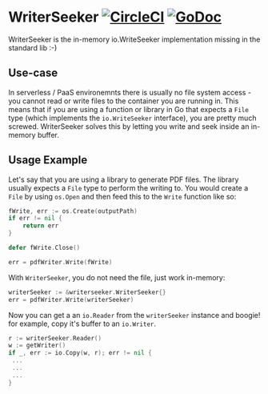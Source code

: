 # WriterSeeker [![CircleCI](https://circleci.com/gh/orcaman/writerseeker.svg?style=svg)](https://circleci.com/gh/orcaman/writerseeker) [![GoDoc](https://godoc.org/github.com/orcaman/writerseeker?status.svg)](https://godoc.org/github.com/orcaman/writerseeker)

WriterSeeker is the in-memory io.WriteSeeker implementation missing in the standard lib :-)


## Use-case
In serverless / PaaS environemnts there is usually no file system access - you cannot read or write files to the container you are running in. This means that if you are using a function or library in Go that expects a `File` type (which implements the `io.WriteSeeker` interface), you are pretty much screwed. WriterSeeker solves this by letting you write and seek inside an in-memory buffer.

## Usage Example

Let's say that you are using a library to generate PDF files. The library usually expects a `File` type to perform the writing to. You would create a `File` by using `os.Open` and then feed this to the `Write` function like so:

```go
fWrite, err := os.Create(outputPath)
if err != nil {
    return err
}

defer fWrite.Close()

err = pdfWriter.Write(fWrite)
```

With `WriterSeeker`, you do not need the file, just work in-memory:

```go
writerSeeker := &writerseeker.WriterSeeker{}
err = pdfWriter.Write(writerSeeker)
```

Now you can get a an `io.Reader` from the `writerSeeker` instance and boogie! for example, copy it's buffer to an `io.Writer`.

```go
r := writerSeeker.Reader()
w := getWriter()
if _, err := io.Copy(w, r); err != nil {
 ...
 ...
 ...
}
```